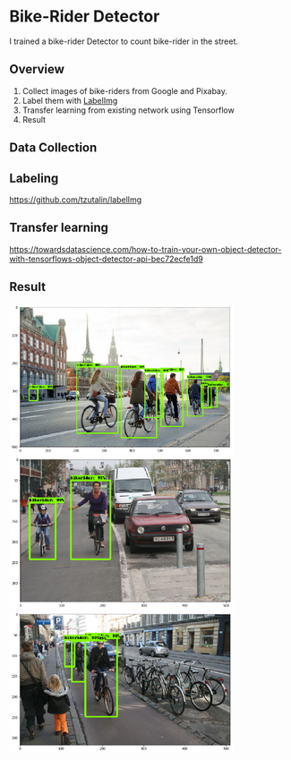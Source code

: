 Bike-Rider Detector
==============================

I trained a bike-rider Detector to count bike-rider in the street.

## Overview

1. Collect images of bike-riders from Google and Pixabay.
2. Label them with [LabelImg](https://github.com/tzutalin/labelImg)
3. Transfer learning from existing network using Tensorflow
4. Result

## Data Collection

## Labeling
https://github.com/tzutalin/labelImg

## Transfer learning
https://towardsdatascience.com/how-to-train-your-own-object-detector-with-tensorflows-object-detector-api-bec72ecfe1d9

## Result
<img src="report/bikedetector1.png" width="400">
<img src="report/bikedetector2.png" width="400">
<img src="report/bikedetector3.png" width="400">

